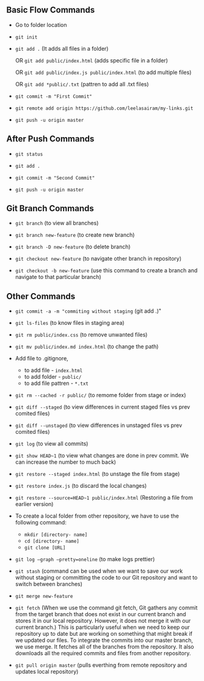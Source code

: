 

## Basic Flow Commands ##

- Go to folder location

- `git init`

- `git add .` (It adds all files in a folder)

   OR `git add public/index.html` (adds specific file in a folder)

   OR `git add public/index.js public/index.html` (to add multiple files)
   
   OR `git add *public/.txt` (pattren to add all .txt files)

- `git commit -m "First Commit"`

- `git remote add origin https://github.com/leelasairam/my-links.git`

- `git push -u origin master`

## After Push Commands ##

- `git status`

- `git add .`

- `git commit -m "Second Commit"`

- `git push -u origin master`

## Git Branch Commands ##

- `git branch` (to view all branches)

- `git branch new-feature` (to create new branch)

- `git branch -D new-feature` (to delete branch)

- `git checkout new-feature` (to navigate other branch in repository)

- `git checkout -b new-feature` (use this command to create a branch and navigate to that particular branch)

## Other Commands ##

- `git commit -a -m "commiting without staging` (git add .)"

- `git ls-files` (to know files in staging area)

- `git rm public/index.css` (to remove unwanted files)

- `git mv public/index.md index.html` (to change the path)
- Add file to .gitignore,
   - to add file - `index.html`
   - to add folder - `public/`
   - to add file pattren - `*.txt`

- `git rm --cached -r public/` (to remome folder from stage or index)

- `git diff --staged` (to view differences in current staged files vs prev comited files)

- `git diff --unstaged` (to view differences in unstaged files vs prev comited files)

- `git log` (to view all commits)

- `git show HEAD~1` (to view what changes are done in prev commit. We can increase the number to much back)

- `git restore --staged index.html` (to unstage the file from stage)

- `git restore index.js` (to discard the local changes)

- `git restore --source=HEAD~1 public/index.html` (Restoring a file from earlier version)

-  To create a local folder from other repository, we have to use the following command: 
   - `mkdir [directory- name]`
   - `cd [directory- name]`
   - `git clone [URL]`

- `git log –graph –pretty=oneline` (to make logs prettier)

- `git stash` (command can be used when we want to save our work without staging or committing the code to our Git repository and want to switch between branches)

- `git merge new-feature`

- `git fetch` (When we use the command git fetch, Git gathers any commit from the target branch that does not exist in our current branch and stores it in our local repository. However, it does not merge it with our current branch.)
This is particularly useful when we need to keep our repository up to date but are working on something that might break if we updated our files. To integrate the commits into our master branch, we use merge. It fetches all of the branches from the repository. It also downloads all the required commits and files from another repository.

- `git pull origin master` (pulls everthing from remote repository and updates local repository) 

